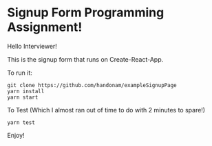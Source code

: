 # Signup Form Programming Assignment!

Hello Interviewer!

This is the signup form that runs on Create-React-App.

To run it:

```
git clone https://github.com/handonam/exampleSignupPage
yarn install
yarn start
```

To Test (Which I almost ran out of time to do with 2 minutes to spare!)
```
yarn test
```

Enjoy!